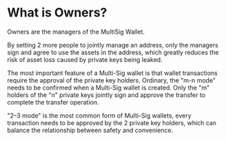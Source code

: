 # What is Owners?

Owners are the managers of the MultiSig Wallet.

By setting 2 more people to jointly manage an address, only the managers sign and agree to use the assets in the address, which greatly reduces the risk of asset loss caused by private keys being leaked.

The most important feature of a Multi-Sig wallet is that wallet transactions require the approval of the private key holders. Ordinary, the "m-n mode" needs to be confirmed when a Multi-Sig wallet is created. Only the "m" holders of the "n" private keys jointly sign and approve the transfer to complete the transfer operation.

"2–3 mode" is the most common form of Multi-Sig wallets, every transaction needs to be approved by the 2 private key holders, which can balance the relationship between safety and convenience.
